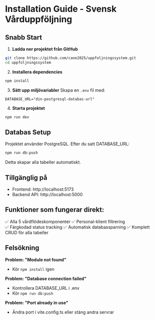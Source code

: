 # Installation Guide - Svensk Vårduppföljning

## Snabb Start

1. **Ladda ner projektet från GitHub**
```bash
git clone https://github.com/cane2025/uppfoljningssystem.git
cd uppfoljningssystem
```

2. **Installera dependencies**
```bash
npm install
```

3. **Sätt upp miljövariabler**
Skapa en `.env` fil med:
```
DATABASE_URL="din-postgresql-databas-url"
```

4. **Starta projektet**
```bash
npm run dev
```

## Databas Setup

Projektet använder PostgreSQL. Efter du satt DATABASE_URL:
```bash
npm run db:push
```

Detta skapar alla tabeller automatiskt.

## Tillgänglig på
- Frontend: http://localhost:5173
- Backend API: http://localhost:5000

## Funktioner som fungerar direkt:
✅ Alla 5 vårdflödeskomponenter
✅ Personal-klient filtrering  
✅ Färgkodad status tracking
✅ Automatisk databassparning
✅ Komplett CRUD för alla tabeller

## Felsökning

**Problem: "Module not found"**
- Kör `npm install` igen

**Problem: "Database connection failed"** 
- Kontrollera DATABASE_URL i .env
- Kör `npm run db:push`

**Problem: "Port already in use"**
- Ändra port i vite.config.ts eller stäng andra servrar